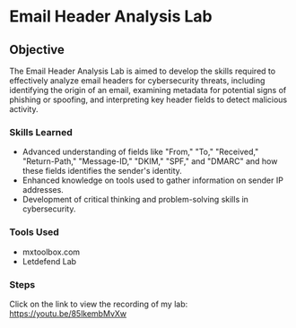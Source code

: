 # Email Header Analysis Lab

## Objective 

The Email Header Analysis Lab is aimed to develop the skills required to effectively analyze email headers for cybersecurity threats, including identifying the origin of an email, examining metadata for potential signs of phishing or spoofing, and interpreting key header fields to detect malicious activity.

### Skills Learned

- Advanced understanding of fields like "From," "To," "Received," "Return-Path," "Message-ID," "DKIM," "SPF," and "DMARC" and how these fields identifies the sender's identity. 
- Enhanced knowledge on tools used to gather information on sender IP addresses.
- Development of critical thinking and problem-solving skills in cybersecurity.

### Tools Used

- mxtoolbox.com
- Letdefend Lab


### Steps
Click on the link to view the recording of my lab:
https://youtu.be/85lkembMvXw
